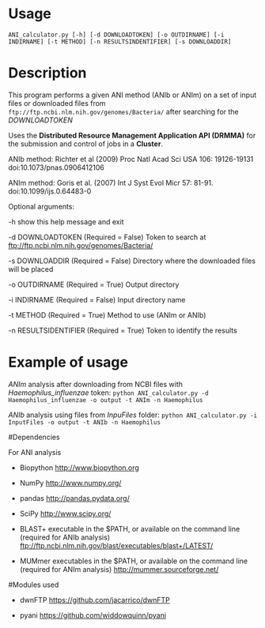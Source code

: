 # Usage 

`ANI_calculator.py [-h] [-d DOWNLOADTOKEN] [-o OUTDIRNAME] [-i INDIRNAME] [-t METHOD] [-n RESULTSINDENTIFIER] [-s DOWNLOADDIR]`

# Description 

This program performs a given ANI method (ANIb or ANIm) on a set of input files or downloaded files from `ftp://ftp.ncbi.nlm.nih.gov/genomes/Bacteria/` after searching for the *DOWNLOADTOKEN*

Uses the **Distributed Resource Management Application API (DRMMA)** for the submission and control of jobs in a **Cluster**.

ANIb method: Richter et al (2009) Proc Natl Acad Sci USA 106: 19126-19131 doi:10.1073/pnas.0906412106

ANIm method: Goris et al. (2007) Int J Syst Evol Micr 57: 81-91. doi:10.1099/ijs.0.64483-0

Optional arguments:
 
  -h show this help message and exit

  -d DOWNLOADTOKEN (Required = False)
  			Token to search at ftp://ftp.ncbi.nlm.nih.gov/genomes/Bacteria/

  -s DOWNLOADDIR (Required = False)
  			Directory where the downloaded files will be placed

  -o OUTDIRNAME (Required = True)
  			Output directory
  
  -i INDIRNAME (Required = False) 
            Input directory name
  
  -t METHOD (Required = True)
  			Method to use (ANIm or ANIb)

  -n RESULTSIDENTIFIER (Required = True)
  			Token to identify the results

# Example of usage


*ANIm* analysis after downloading from NCBI files with *Haemophilus_influenzae* token: `python ANI_calculator.py -d Haemophilus_influenzae -o output -t ANIm -n Haemophilus`

*ANIb* analysis using files from *InpuFiles* folder: `python ANI_calculator.py -i InputFiles -o output -t ANIb -n Haemophilus`


#Dependencies

For ANI analysis

* Biopython http://www.biopython.org

* NumPy http://www.numpy.org/

* pandas http://pandas.pydata.org/

* SciPy http://www.scipy.org/

* BLAST+ executable in the $PATH, or available on the command line (required for ANIb analysis) ftp://ftp.ncbi.nlm.nih.gov/blast/executables/blast+/LATEST/

* MUMmer executables in the $PATH, or available on the command line (required for ANIm analysis) http://mummer.sourceforge.net/

#Modules used

* dwnFTP https://github.com/jacarrico/dwnFTP

* pyani  https://github.com/widdowquinn/pyani
